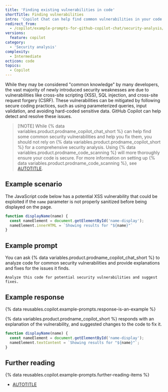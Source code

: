 ```yaml
---
title: 'Finding existing vulnerabilities in code'
shortTitle: Finding vulnerabilities
intro: 'Copilot Chat can help find common vulnerabilities in your code and suggest fixes.'
redirect_from:
  - /copilot/example-prompts-for-github-copilot-chat/security-analysis/finding-existing-vulnerabilities-in-code
versions:
  feature: copilot
category:
  - 'Security analysis'
complexity:
  - Intermediate
octicon: code
topics:
  - Copilot
---
```


While they may be considered "common knowledge" by many developers, the vast majority of newly introduced security weaknesses are due to vulnerabilities like cross-site scripting (XSS), SQL injection, and cross-site request forgery (CSRF). These vulnerabilities can be mitigated by following secure coding practices, such as using parameterized queries, input validation, and avoiding hard-coded sensitive data. GitHub Copilot can help detect and resolve these issues.

> [!NOTE] While {% data variables.product.prodname_copilot_chat_short %} can help find some common security vulnerabilities and help you fix them, you should not rely on {% data variables.product.prodname_copilot_short %} for a comprehensive security analysis. Using {% data variables.product.prodname_code_scanning %} will more thoroughly ensure your code is secure. For more information on setting up {% data variables.product.prodname_code_scanning %}, see [AUTOTITLE](/code-security/code-scanning/enabling-code-scanning/configuring-default-setup-for-code-scanning).

## Example scenario

The JavaScript code below has a potential XSS vulnerability that could be exploited if the `name` parameter is not properly sanitized before being displayed on the page.

```javascript
function displayName(name) {
  const nameElement = document.getElementById('name-display');
  nameElement.innerHTML = `Showing results for "${name}"`
}
```

## Example prompt

You can ask {% data variables.product.prodname_copilot_chat_short %} to analyze code for common security vulnerabilities and provide explanations and fixes for the issues it finds.

`Analyze this code for potential security vulnerabilities and suggest fixes.`

## Example response

{% data reusables.copilot.example-prompts.response-is-an-example %}

{% data variables.product.prodname_copilot_short %} responds with an explanation of the vulnerability, and suggested changes to the code to fix it.

```javascript
function displayName(name) {
  const nameElement = document.getElementById('name-display');
  nameElement.textContent = `Showing results for "${name}"`;
}
```

## Further reading

{% data reusables.copilot.example-prompts.further-reading-items %}
* [AUTOTITLE](/code-security/code-scanning/introduction-to-code-scanning/about-code-scanning)
